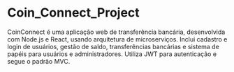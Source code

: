 # Coin_Connect_Project
CoinConnect é uma aplicação web de transferência bancária, desenvolvida com Node.js e React, usando arquitetura de microserviços. Inclui cadastro e login de usuários, gestão de saldo, transferências bancárias e sistema de papéis para usuários e administradores. Utiliza JWT para autenticação e segue o padrão MVC.
